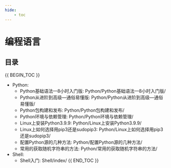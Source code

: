 ```yaml
---
hide:
    - toc
---
```

# 编程语言

## 目录

{{ BEGIN_TOC }}
- Python:
  - Python基础语法—8小时入门版: Python/Python基础语法—8小时入门版/
  - Python从进阶到高级—通俗易懂版: Python/Python从进阶到高级—通俗易懂版/
  - Python包构建和发布: Python/Python包构建和发布/
  - Python环境与依赖管理: Python/Python环境与依赖管理/
  - Linux上安装Python3.9.9: Python/Linux上安装Python3.9.9/
  - Linux上如何选择用pip3还是sudopip3: Python/Linux上如何选择用pip3还是sudopip3/
  - 配置Python源的几种方法: Python/配置Python源的几种方法/
  - 常用的获取随机字符串的方法: Python/常用的获取随机字符串的方法/
- Shell:
  - Shell入门: Shell/index/
{{ END_TOC }}